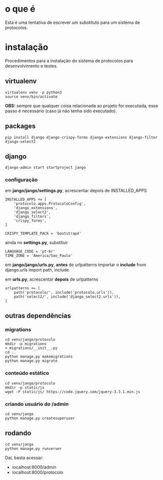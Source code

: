 # o que é
Esta é uma tentativa de escrever um substituto para um sistema de protocolos.

# instalação
Procedimentos para a instalação do sistema de protocolos para desenvolvimento e testes.

## virtualenv

    virtualenv venv -p python3
    source venv/bin/activate

**OBS:** sempre que qualquer coisa relacionada ao projeto for executada, esse passo é necessário (caso já não tenha sido executado).

## packages

    pip install django django-crispy-forms django-extensions django-filter django-select2

## django

    django-admin start startproject jango

### configuração
em **jango/jango/settings.py**, acrescentar depois de INSTALLED_APPS

    INSTALLED_APPS += [
    	'protocolo.apps.ProtocoloConfig',
    	'django_extensions',
    	'django_select2',
    	'django_filters',
    	'crispy_forms',
    ]
    
    CRISPY_TEMPLATE_PACK = 'bootstrap4'

ainda no **settings.py**, substituir

    LANGUAGE_CODE = 'pt-br'
    TIME_ZONE = 'America/Sao_Paulo'

em **jango/jango/urls.py**, **antes** de urlpatterns importar o **include**
    from django.urls import path, include

em **urls.py**, acrescentar **depois** de urlpatterns

    urlpatterns += [
        path('protocolo/', include('protocolo.urls')),
        path('select2/', include('django_select2.urls')),
    ]

## outras dependências

### migrations
    cd venv/jango/protocolo
    mkdir -p migrations
    > migrations/__init__.py
    cd ..
    python manage.py makemigrations
    python manage.py migrate

### conteúdo estático

    cd venv/jango/protocolo
    mkdir -p static/js
    wget -P static/js/ https://code.jquery.com/jquery-3.3.1.min.js

### criando usuário do /admin

    cd venv/jango
    python manage.py createsuperuser

## rodando
    cd venv/jango
    python manage.py runserver

Daí, basta acessar:

 - localhost:8000/admin
 - localhost:8000/protocolo
